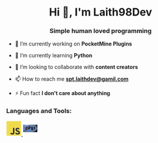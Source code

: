 <h1 align="center">Hi 👋, I'm Laith98Dev</h1>
<h3 align="center">Simple human loved programming</h3>

- 🔭 I’m currently working on **PocketMine Plugins**

- 🌱 I’m currently learning **Python**

- 👯 I’m looking to collaborate with **content creators**

- 📫 How to reach me **spt.laithdev@gamil.com**

- ⚡ Fun fact **I don't care about anything**


<h3 align="left">Languages and Tools:</h3>
<p align="left"> <a href="https://developer.mozilla.org/en-US/docs/Web/JavaScript" target="_blank"> <img src="https://raw.githubusercontent.com/devicons/devicon/master/icons/javascript/javascript-original.svg" alt="javascript" width="40" height="40"/> </a> <a href="https://www.php.net" target="_blank"> <img src="https://raw.githubusercontent.com/devicons/devicon/master/icons/php/php-original.svg" alt="php" width="40" height="40"/> </a> </p>

